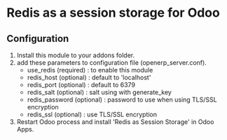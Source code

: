Redis as a session storage for Odoo
=================

## Configuration

1. Install this module to your addons folder.
2. add these parameters to configuration file (openerp_server.conf).
    + use_redis (required) : to enable this module
    + redis_host (optional) : default to 'localhost'
    + redis_port (optional) : default to 6379
    + redis_salt (optional) : salt using with generate_key 
    + redis_password (optional) : password to use when using TLS/SSL encryption
    + redis_ssl (optional) : use TLS/SSL encryption
3. Restart Odoo process and install 'Redis as Session Storage' in Odoo Apps.